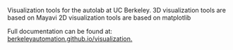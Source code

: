 Visualization tools for the autolab at UC Berkeley.
  3D visualization tools are based on Mayavi
  2D visualization tools are based on matplotlib

Full documentation can be found at: [berkeleyautomation.github.io/visualization.](https://berkeleyautomation.github.io/visualization)